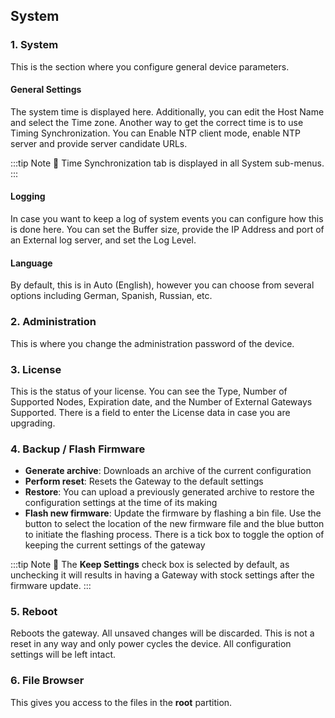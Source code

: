 ## System

### 1. System

This is the section where you configure general device parameters.

<rk-img
  src="/assets/images/quick-start-guide/rak7249/3.web management platform/system-tab.png"
  width="100%"
  figure-number="38"
  caption="System Tab"
/>

#### General Settings
The system time is displayed here. Additionally, you can edit the Host Name and select the Time zone. Another way to get the correct time is to use Timing Synchronization. You can Enable NTP client mode, enable NTP server and provide server candidate URLs.

:::tip Note
:pencil: Time Synchronization tab is displayed in all System sub-menus.
:::

#### Logging
In case you want to keep a log of system events you can configure how this is done here. You can set the Buffer size, provide the IP Address and port of an External log server, and set the Log Level.

#### Language
By default, this is in Auto (English), however you can choose from several options including German, Spanish, Russian, etc.

### 2. Administration

This is where you change the administration password of the device.

<rk-img
  src="/assets/images/quick-start-guide/rak7249/3.web management platform/admin-tab.png"
  width="100%"
  figure-number="39"
  caption="Administration Tab"
/>

### 3. License

This is the status of your license. You can see the Type, Number of Supported Nodes, Expiration date, and the Number of External Gateways Supported. There is a field to enter the License data in case you are upgrading.

<rk-img
  src="/assets/images/quick-start-guide/rak7249/3.web management platform/license-tab.png"
  width="100%"
  figure-number="40"
  caption="License Tab"
/>

### 4. Backup / Flash Firmware

<rk-img
  src="/assets/images/quick-start-guide/rak7249/3.web management platform/backup.png"
  width="100%"
  figure-number="41"
  caption="Backup, reset and firmware update"
/>

- **Generate archive**: Downloads an archive of the current configuration
- **Perform reset**: Resets the Gateway to the default settings
- **Restore**: You can upload a previously generated archive to restore the configuration settings at the time of its making
- **Flash new firmware**: Update the firmware by flashing a bin file. Use the button to select the location of the new firmware file and the blue button to initiate the flashing process. There is a tick box to toggle the option of keeping the current settings of the gateway

:::tip Note
:pencil: The **Keep Settings** check box is selected by default, as unchecking it will results in having a Gateway with stock settings after the firmware update.
:::

### 5. Reboot

Reboots the gateway. All unsaved changes will be discarded. This is not a reset in any way and only power cycles the device. All configuration settings will be left intact.

<rk-img
  src="/assets/images/quick-start-guide/rak7249/3.web management platform/reboot.png"
  width="100%"
  figure-number="42"
  caption="System reboot"
/>

### 6. File Browser

 This gives you access to the files in the **root** partition.

<rk-img
  src="/assets/images/quick-start-guide/rak7249/3.web management platform/file-browser.png"
  width="100%"
  figure-number="43"
  caption="File Browser"
/>